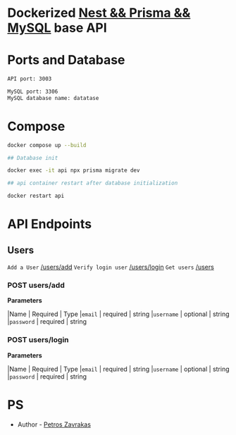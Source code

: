 # Dockerized [Nest && Prisma && MySQL]() base API

# Ports and Database
```bash
API port: 3003

MySQL port: 3306
MySQL database name: datatase

```
# Compose

```bash
docker compose up --build

## Database init

docker exec -it api npx prisma migrate dev

## api container restart after database initialization

docker restart api

```
# API Endpoints

## Users

`Add a User` [/users/add](#post-users/add)
`Verify login user` [/users/login](#post-users/add)
`Get users` [/users]()

### POST users/add

**Parameters**

|Name          | Required | Type
|`email`       | required | string
|`username`    | optional | string
|`password`    | required | string

### POST users/login

**Parameters**

|Name          | Required | Type
|`email`       | required | string
|`username`    | optional | string
|`password`    | required | string

# PS

- Author - [Petros Zavrakas](##########@gmail.com)